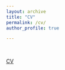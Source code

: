 ```yaml
---
layout: archive
title: "CV"
permalink: /cv/
author_profile: true

---
```

<br>


[CV](http://LixiangZhao98.github.io/assets/Publications/CV/CV_LixiangZhao.pdf)
